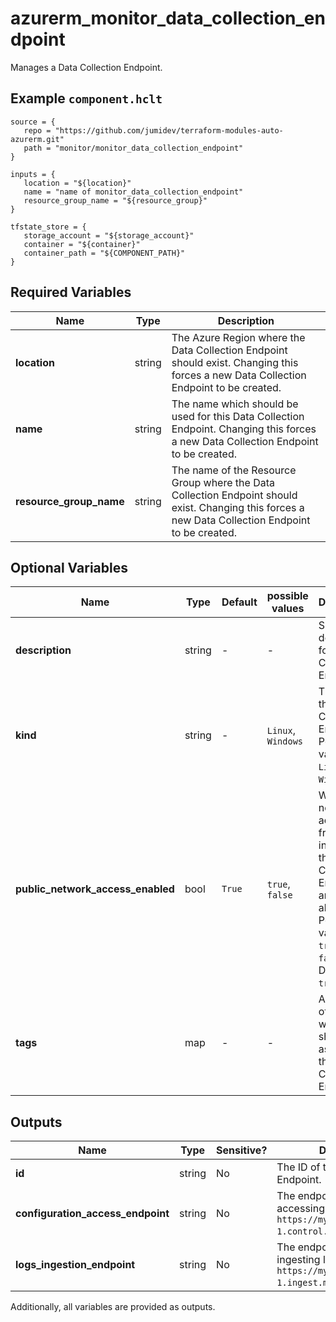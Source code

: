 # azurerm_monitor_data_collection_endpoint

Manages a Data Collection Endpoint.

## Example `component.hclt`

```hcl
source = {
   repo = "https://github.com/jumidev/terraform-modules-auto-azurerm.git" 
   path = "monitor/monitor_data_collection_endpoint" 
}

inputs = {
   location = "${location}" 
   name = "name of monitor_data_collection_endpoint" 
   resource_group_name = "${resource_group}" 
}

tfstate_store = {
   storage_account = "${storage_account}" 
   container = "${container}" 
   container_path = "${COMPONENT_PATH}" 
}

```

## Required Variables

| Name | Type |  Description |
| ---- | --------- |  ----------- |
| **location** | string |  The Azure Region where the Data Collection Endpoint should exist. Changing this forces a new Data Collection Endpoint to be created. | 
| **name** | string |  The name which should be used for this Data Collection Endpoint. Changing this forces a new Data Collection Endpoint to be created. | 
| **resource_group_name** | string |  The name of the Resource Group where the Data Collection Endpoint should exist. Changing this forces a new Data Collection Endpoint to be created. | 

## Optional Variables

| Name | Type |  Default  |  possible values |  Description |
| ---- | --------- |  ----------- | ----------- | ----------- |
| **description** | string |  -  |  -  |  Specifies a description for the Data Collection Endpoint. | 
| **kind** | string |  -  |  `Linux`, `Windows`  |  The kind of the Data Collection Endpoint. Possible values are `Linux` and `Windows`. | 
| **public_network_access_enabled** | bool |  `True`  |  `true`, `false`  |  Whether network access from public internet to the Data Collection Endpoint are allowed. Possible values are `true` and `false`. Default to `true`. | 
| **tags** | map |  -  |  -  |  A mapping of tags which should be assigned to the Data Collection Endpoint. | 



## Outputs

| Name | Type | Sensitive? | Description |
| ---- | ---- | --------- | --------- |
| **id** | string | No  | The ID of the Data Collection Endpoint. | 
| **configuration_access_endpoint** | string | No  | The endpoint used for accessing configuration, e.g., `https://mydce-abcd.eastus-1.control.monitor.azure.com`. | 
| **logs_ingestion_endpoint** | string | No  | The endpoint used for ingesting logs, e.g., `https://mydce-abcd.eastus-1.ingest.monitor.azure.com`. | 

Additionally, all variables are provided as outputs.
